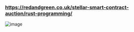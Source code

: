 ### https://redandgreen.co.uk/stellar-smart-contract-auction/rust-programming/

![image](https://github.com/user-attachments/assets/e93d129b-9398-420f-842a-dff014cd5292)

